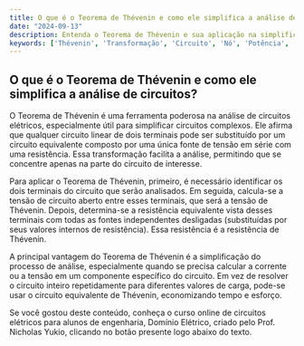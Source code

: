 ```yaml
---
title: O que é o Teorema de Thévenin e como ele simplifica a análise de circuitos?
date: "2024-09-13"
description: Entenda o Teorema de Thévenin e sua aplicação na simplificação de circuitos elétricos.
keywords: ['Thévenin', 'Transformação', 'Circuito', 'Nó', 'Potência', 'Supermalha']
---
```


## O que é o Teorema de Thévenin e como ele simplifica a análise de circuitos?

O Teorema de Thévenin é uma ferramenta poderosa na análise de circuitos elétricos, especialmente útil para simplificar circuitos complexos. Ele afirma que qualquer circuito linear de dois terminais pode ser substituído por um circuito equivalente composto por uma única fonte de tensão em série com uma resistência. Essa transformação facilita a análise, permitindo que se concentre apenas na parte do circuito de interesse.

Para aplicar o Teorema de Thévenin, primeiro, é necessário identificar os dois terminais do circuito que serão analisados. Em seguida, calcula-se a tensão de circuito aberto entre esses terminais, que será a tensão de Thévenin. Depois, determina-se a resistência equivalente vista desses terminais com todas as fontes independentes desligadas (substituídas por seus valores internos de resistência). Essa resistência é a resistência de Thévenin.

A principal vantagem do Teorema de Thévenin é a simplificação do processo de análise, especialmente quando se precisa calcular a corrente ou a tensão em um componente específico do circuito. Em vez de resolver o circuito inteiro repetidamente para diferentes valores de carga, pode-se usar o circuito equivalente de Thévenin, economizando tempo e esforço.

Se você gostou deste conteúdo, conheça o curso online de circuitos elétricos para alunos de engenharia, Domínio Elétrico, criado pelo Prof. Nicholas Yukio, clicando no botão presente logo abaixo do texto.